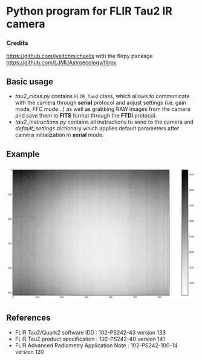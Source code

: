 # Python program for FLIR Tau2 IR camera

### Credits

https://github.com/jveitchmichaelis with the flirpy package https://github.com/LJMUAstroecology/flirpy

## Basic usage

- *tau2_class.py* contains `FLIR_Tau2` class, which allows to communicate with the camera through **serial** protocol and adjust settings (i.e. gain mode, FFC mode...) as well as grabbing RAW images from the camera and save them to **FITS** format through the **FTDI** protocol.
- *tau2_instructions.py* contains all instructions to send to the camera and *default_settings* dictionary which applies default parameters after camera initialization in **serial** mode.

## Example

![Sample image of FLIR Tau2 camera in flux RAW 14bits non-radiometric mode](flir_tau2_image_flux.png)

## References
- FLIR Tau2/Quark2 software IDD : 102-PS242-43 version 133
- FLIR Tau2 product specification : 102-PS242-40 version 141
- FLIR Advanced Radiometry Application Note : 102-PS242-100-14 version 120
